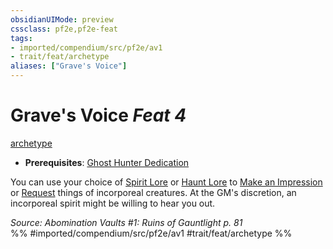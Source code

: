 ```yaml
---
obsidianUIMode: preview
cssclass: pf2e,pf2e-feat
tags:
- imported/compendium/src/pf2e/av1
- trait/feat/archetype
aliases: ["Grave's Voice"]
---
```

# Grave's Voice  *Feat 4*  
[archetype](archetype.md)  

- **Prerequisites**: [Ghost Hunter Dedication](ghost-hunter-dedication-av1.md)

You can use your choice of [Spirit Lore](../skills.md#Lore) or [Haunt Lore](../skills.md#Lore) to [Make an Impression](make-an-impression.md) or [Request](request.md) things of incorporeal creatures. At the GM's discretion, an incorporeal spirit might be willing to hear you out.

*Source: Abomination Vaults #1: Ruins of Gauntlight p. 81*  
%% #imported/compendium/src/pf2e/av1 #trait/feat/archetype %%